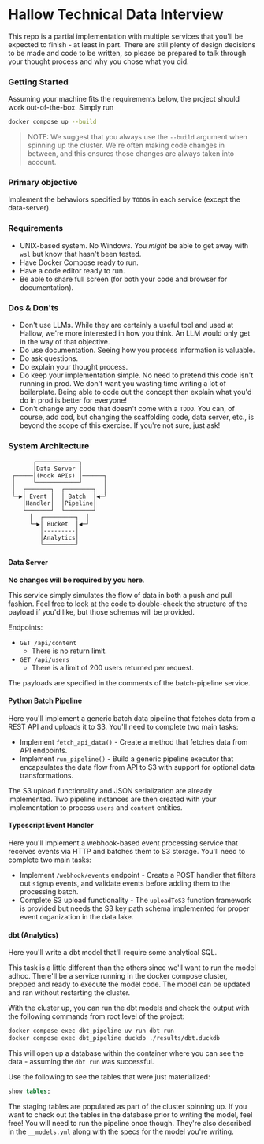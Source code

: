 # Hallow Technical Data Interview

This repo is a partial implementation with multiple services that you'll be expected to finish - at least in part. There are still plenty of design decisions to be made and code to be written, so please be prepared to talk through your thought process and why you chose what you did.

### Getting Started

Assuming your machine fits the requirements below, the project should work out-of-the-box. Simply run

```bash
docker compose up --build
```

> NOTE: We suggest that you always use the `--build` argument when spinning up the cluster. We're often making code changes in between, and this ensures those changes are always taken into account.

### Primary objective

Implement the behaviors specified by `TODO`s in each service (except the data-server).

### Requirements

- UNIX-based system. No Windows. You _might_ be able to get away with `wsl` but know that hasn't been tested.
- Have Docker Compose ready to run.
- Have a code editor ready to run.
- Be able to share full screen (for both your code and browser for documentation).

### Dos & Don'ts

- Don't use LLMs. While they are certainly a useful tool and used at Hallow, we're more interested in how you think. An LLM would only get in the way of that objective.
- Do use documentation. Seeing how you process information is valuable.
- Do ask questions.
- Do explain your thought process.
- Do keep your implementation simple. No need to pretend this code isn't running in prod. We don't want you wasting time writing a lot of boilerplate. Being able to code out the concept then explain what you'd do in prod is better for everyone!
- Don't change any code that doesn't come with a `TODO`. You can, of course, add cod, but changing the scaffolding code, data server, etc., is beyond the scope of this exercise. If you're not sure, just ask!

### System Architecture

```
       ┌────────────┐
       │Data Server │
 ┌─────│(Mock APIs) │──────┐
 │     └────────────┘      │
 │  ┌───────┐  ┌────────┐  │
 └─▶│ Event │  │ Batch  │◀─┘
    │Handler│  │Pipeline│
    └───────┘  └────────┘
      │  ┌─────────┐  │
      └─▶│ Bucket  │◀─┘
         │---------│
         │Analytics│
         └─────────┘
```


#### Data Server

**No changes will be required by you here**.

This service simply simulates the flow of data in both a push and pull fashion.
Feel free to look at the code to double-check the structure of the payload if you'd like, but those schemas will be provided.

Endpoints:

- `GET /api/content`
   - There is no return limit.
- `GET /api/users`
   - There is a limit of 200 users returned per request.

The payloads are specified in the comments of the batch-pipeline service.

#### Python Batch Pipeline

Here you'll implement a generic batch data pipeline that fetches data from a REST API and uploads it to S3. You'll need to complete two main tasks:

- Implement `fetch_api_data()` - Create a method that fetches data from API endpoints.
- Implement `run_pipeline()` - Build a generic pipeline executor that encapsulates the data flow from API to S3 with support for optional data transformations.

The S3 upload functionality and JSON serialization are already implemented. Two pipeline instances are then created with your implementation to process `users` and `content` entities.

#### Typescript Event Handler

Here you'll implement a webhook-based event processing service that receives events via HTTP and batches them to S3 storage. You'll need to complete two main tasks:

- Implement `/webhook/events` endpoint - Create a POST handler that filters out `signup` events, and validate events before adding them to the processing batch.
- Complete S3 upload functionality - The `uploadToS3` function framework is provided but needs the S3 key path schema implemented for proper event organization in the data lake.

#### dbt (Analytics)

Here you'll write a dbt model that'll require some analytical SQL.

This task is a little different than the others since we'll want to run the model adhoc. There'll be a service running in the docker compose cluster, prepped and ready to execute the model code. The model can be updated and ran without restarting the cluster.

With the cluster up, you can run the dbt models and check the output with the following commands from root level of the project: 

```bash
docker compose exec dbt_pipeline uv run dbt run
docker compose exec dbt_pipeline duckdb ./results/dbt.duckdb
```

This will open up a database within the container where you can see the data - assuming the `dbt run` was successful.

Use the following to see the tables that were just materialized:

```sql
show tables;
```

The staging tables are populated as part of the cluster spinning up. If you want to check out the tables in the database prior to writing the model, feel free! You will need to run the pipeline once though. They're also described in the `__models.yml` along with the specs for the model you're writing.
